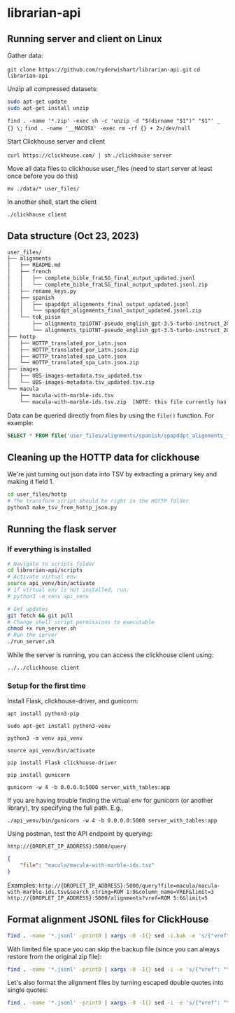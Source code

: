 # librarian-api

## Running server and client on Linux

Gather data:

`git clone https://github.com/ryderwishart/librarian-api.git`
`cd librarian-api`

Unzip all compressed datasets:

```bash
sudo apt-get update
sudo apt-get install unzip
```

`find . -name '*.zip' -exec sh -c 'unzip -d "$(dirname "$1")" "$1"' _ {} \;`
`find . -name '__MACOSX' -exec rm -rf {} + 2>/dev/null`

Start Clickhouse server and client

`curl https://clickhouse.com/ | sh`
`./clickhouse server`

Move all data files to clickhouse user_files (need to start server at least once before you do this)

`mv ./data/* user_files/`


In another shell, start the client

`./clickhouse client`

## Data structure (Oct 23, 2023)

```bash
user_files/
├── alignments
│   ├── README.md
│   ├── french
│   │   ├── complete_bible_fraLSG_final_output_updated.jsonl
│   │   └── complete_bible_fraLSG_final_output_updated.jsonl.zip
│   ├── rename_keys.py
│   ├── spanish
│   │   ├── spapddpt_alignments_final_output_updated.jsonl
│   │   └── spapddpt_alignments_final_output_updated.jsonl.zip
│   └── tok_pisin
│       ├── alignments_tpiOTNT-pseudo_english_gpt-3.5-turbo-instruct_20230927_final_output_updated.jsonl
│       └── alignments_tpiOTNT-pseudo_english_gpt-3.5-turbo-instruct_20230927_final_output_updated.jsonl.zip
├── hottp
│   ├── HOTTP_translated_por_Latn.json
│   ├── HOTTP_translated_por_Latn.json.zip
│   ├── HOTTP_translated_spa_Latn.json
│   └── HOTTP_translated_spa_Latn.json.zip
├── images
│   ├── UBS-images-metadata.tsv_updated.tsv
│   └── UBS-images-metadata.tsv_updated.tsv.zip
└── macula
    ├── macula-with-marble-ids.tsv
    └── macula-with-marble-ids.tsv.zip  [NOTE: this file currently has a double header to force ClickHouse to read all columns as strings]
```

Data can be queried directly from files by using the `file()` function. For example:

```sql
SELECT * FROM file('user_files/alignments/spanish/spapddpt_alignments_final_output_updated.jsonl')
```

## Cleaning up the HOTTP data for clickhouse

We're just turning out json data into TSV by extracting a primary key and making it field 1.

```bash
cd user_files/hottp
# The transform script should be right in the HOTTP folder
python3 make_tsv_from_hottp_json.py
```

## Running the flask server

### If everything is installed

```bash
# Navigate to scripts folder
cd librarian-api/scripts
# Activate virtual env
source api_venv/bin/activate
# if virtual env is not installed, run:
# python3 -m venv api_venv

# Get updates
git fetch && git pull
# Change shell script permissions to executable
chmod +x run_server.sh 
# Run the server
./run_server.sh
```

While the server is running, you can access the clickhouse client using:

```bash
../../clickhouse client
```

### Setup for the first time

Install Flask, clickhouse-driver, and gunicorn:

`apt install python3-pip`

`sudo apt-get install python3-venv`

`python3 -m venv api_venv`

`source api_venv/bin/activate`

`pip install Flask clickhouse-driver`

`pip install gunicorn`

`gunicorn -w 4 -b 0.0.0.0:5000 server_with_tables:app`

If you are having trouble finding the virtual env for gunicorn (or another library), try specifying the full path. E.g.,

`./api_venv/bin/gunicorn -w 4 -b 0.0.0.0:5000 server_with_tables:app`

Using postman, test the API endpoint by querying:

`http://{DROPLET_IP_ADDRESS}:5000/query`

```json
{
    "file": "macula/macula-with-marble-ids.tsv"
}
```

Examples:
`http://{DROPLET_IP_ADDRESS}:5000/query?file=macula/macula-with-marble-ids.tsv&search_string=ROM 1:9&column_name=VREF&limit=3`
`http://{DROPLET_IP_ADDRESS}:5000/alignments?vref=ROM 5:6&limit=5`

## Format alignment JSONL files for ClickHouse

```bash
find . -name '*.jsonl' -print0 | xargs -0 -I{} sed -i.bak -e 's/{"vref": "\([^"]*\)".*/\1\t&/' {}
```

With limited file space you can skip the backup file (since you can always restore from the original zip file):

```bash
find . -name '*.jsonl' -print0 | xargs -0 -I{} sed -i -e 's/{"vref": "\([^"]*\)".*/\1\t&/' {}
```

Let's also format the alignment files by turning escaped double quotes into single quotes:

```bash
find . -name '*.jsonl' -print0 | xargs -0 -I{} sed -i -e 's/{"vref": "\([^"]*\)".*/\1\t&/' -e 's/\\"/'\''/g' {}
```

